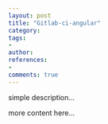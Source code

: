 ```yaml
---
layout: post
title: "Gitlab-ci-angular"
category: 
tags: 
- 
author: 
references:
- 
comments: true
---
```



simple description...
<!--more-->

more content here...
